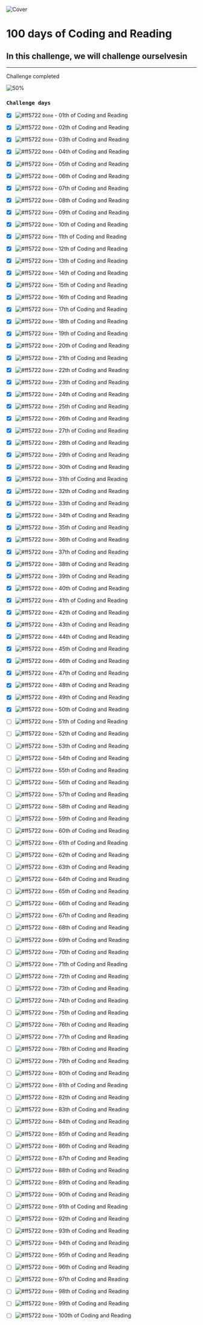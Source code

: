 ![Cover](https://user-images.githubusercontent.com/77260050/144097650-92adfe6e-a0d0-410b-b88e-ec7661f8fdf7.png)
# 100 days of Coding and Reading

## In this challenge, we will challenge ourselvesin 

---
Challenge completed

![50%](https://progress-bar.dev/48/?title=Done)


### `Challenge days`


- [x] ![#ff5722](https://via.placeholder.com/12/ff5722/000000?text=+) `Done` - 01th of Coding and Reading 

- [x] ![#ff5722](https://via.placeholder.com/12/ff5722/000000?text=+) `Done` - 02th of Coding and Reading

- [x] ![#ff5722](https://via.placeholder.com/12/ff5722/000000?text=+) `Done` - 03th of Coding and Reading

- [x] ![#ff5722](https://via.placeholder.com/12/ff5722/000000?text=+) `Done` - 04th of Coding and Reading

- [x] ![#ff5722](https://via.placeholder.com/12/ff5722/000000?text=+) `Done` - 05th of Coding and Reading

- [x] ![#ff5722](https://via.placeholder.com/12/ff5722/000000?text=+) `Done` - 06th of Coding and Reading

- [x] ![#ff5722](https://via.placeholder.com/12/ff5722/000000?text=+) `Done` - 07th of Coding and Reading

- [x] ![#ff5722](https://via.placeholder.com/12/ff5722/000000?text=+) `Done` - 08th of Coding and Reading

- [x] ![#ff5722](https://via.placeholder.com/12/ff5722/000000?text=+) `Done` - 09th of Coding and Reading

- [x] ![#ff5722](https://via.placeholder.com/12/ff5722/000000?text=+) `Done` - 10th of Coding and Reading

- [x] ![#ff5722](https://via.placeholder.com/12/ff5722/000000?text=+) `Done` - 11th of Coding and Reading

- [x] ![#ff5722](https://via.placeholder.com/12/ff5722/000000?text=+) `Done` - 12th of Coding and Reading

- [x] ![#ff5722](https://via.placeholder.com/12/ff5722/000000?text=+) `Done` - 13th of Coding and Reading

- [x] ![#ff5722](https://via.placeholder.com/12/ff5722/000000?text=+) `Done` - 14th of Coding and Reading

- [x] ![#ff5722](https://via.placeholder.com/12/ff5722/000000?text=+) `Done` - 15th of Coding and Reading

- [x] ![#ff5722](https://via.placeholder.com/12/ff5722/000000?text=+) `Done` - 16th of Coding and Reading

- [x] ![#ff5722](https://via.placeholder.com/12/ff5722/000000?text=+) `Done` - 17th of Coding and Reading

- [x] ![#ff5722](https://via.placeholder.com/12/ff5722/000000?text=+) `Done` - 18th of Coding and Reading

- [x] ![#ff5722](https://via.placeholder.com/12/ff5722/000000?text=+) `Done` - 19th of Coding and Reading

- [x] ![#ff5722](https://via.placeholder.com/12/ff5722/000000?text=+) `Done` - 20th of Coding and Reading

- [x] ![#ff5722](https://via.placeholder.com/12/ff5722/000000?text=+) `Done` - 21th of Coding and Reading

- [x] ![#ff5722](https://via.placeholder.com/12/ff5722/000000?text=+) `Done` - 22th of Coding and Reading

- [x] ![#ff5722](https://via.placeholder.com/12/ff5722/000000?text=+) `Done` - 23th of Coding and Reading

- [x] ![#ff5722](https://via.placeholder.com/12/ff5722/000000?text=+) `Done` - 24th of Coding and Reading

- [x] ![#ff5722](https://via.placeholder.com/12/ff5722/000000?text=+) `Done` - 25th of Coding and Reading

- [x] ![#ff5722](https://via.placeholder.com/12/ff5722/000000?text=+) `Done` - 26th of Coding and Reading

- [x] ![#ff5722](https://via.placeholder.com/12/ff5722/000000?text=+) `Done` - 27th of Coding and Reading

- [x] ![#ff5722](https://via.placeholder.com/12/ff5722/000000?text=+) `Done` - 28th of Coding and Reading

- [x] ![#ff5722](https://via.placeholder.com/12/ff5722/000000?text=+) `Done` - 29th of Coding and Reading

- [x] ![#ff5722](https://via.placeholder.com/12/ff5722/000000?text=+) `Done` - 30th of Coding and Reading

- [x] ![#ff5722](https://via.placeholder.com/12/ff5722/000000?text=+) `Done` - 31th of Coding and Reading

- [x] ![#ff5722](https://via.placeholder.com/12/ff5722/000000?text=+) `Done` - 32th of Coding and Reading

- [x] ![#ff5722](https://via.placeholder.com/12/ff5722/000000?text=+) `Done` - 33th of Coding and Reading

- [x] ![#ff5722](https://via.placeholder.com/12/ff5722/000000?text=+) `Done` - 34th of Coding and Reading

- [x] ![#ff5722](https://via.placeholder.com/12/ff5722/000000?text=+) `Done` - 35th of Coding and Reading

- [x] ![#ff5722](https://via.placeholder.com/12/ff5722/000000?text=+) `Done` - 36th of Coding and Reading

- [x] ![#ff5722](https://via.placeholder.com/12/ff5722/000000?text=+) `Done` - 37th of Coding and Reading

- [x] ![#ff5722](https://via.placeholder.com/12/ff5722/000000?text=+) `Done` - 38th of Coding and Reading

- [x] ![#ff5722](https://via.placeholder.com/12/ff5722/000000?text=+) `Done` - 39th of Coding and Reading

- [x] ![#ff5722](https://via.placeholder.com/12/ff5722/000000?text=+) `Done` - 40th of Coding and Reading

- [x] ![#ff5722](https://via.placeholder.com/12/ff5722/000000?text=+) `Done` - 41th of Coding and Reading

- [x] ![#ff5722](https://via.placeholder.com/12/ff5722/000000?text=+) `Done` - 42th of Coding and Reading

- [x] ![#ff5722](https://via.placeholder.com/12/ff5722/000000?text=+) `Done` - 43th of Coding and Reading

- [x] ![#ff5722](https://via.placeholder.com/12/ff5722/000000?text=+) `Done` - 44th of Coding and Reading

- [x] ![#ff5722](https://via.placeholder.com/12/ff5722/000000?text=+) `Done` - 45th of Coding and Reading

- [x] ![#ff5722](https://via.placeholder.com/12/ff5722/000000?text=+) `Done` - 46th of Coding and Reading

- [x] ![#ff5722](https://via.placeholder.com/12/ff5722/000000?text=+) `Done` - 47th of Coding and Reading

- [x] ![#ff5722](https://via.placeholder.com/12/ff5722/000000?text=+) `Done` - 48th of Coding and Reading

- [x] ![#ff5722](https://via.placeholder.com/12/ff5722/000000?text=+) `Done` - 49th of Coding and Reading

- [x] ![#ff5722](https://via.placeholder.com/12/ff5722/000000?text=+) `Done` - 50th of Coding and Reading

- [ ] ![#ff5722](https://via.placeholder.com/12/ff5722/000000?text=+) `Done` - 51th of Coding and Reading

- [ ] ![#ff5722](https://via.placeholder.com/12/ff5722/000000?text=+) `Done` - 52th of Coding and Reading

- [ ] ![#ff5722](https://via.placeholder.com/12/ff5722/000000?text=+) `Done` - 53th of Coding and Reading

- [ ] ![#ff5722](https://via.placeholder.com/12/ff5722/000000?text=+) `Done` - 54th of Coding and Reading

- [ ] ![#ff5722](https://via.placeholder.com/12/ff5722/000000?text=+) `Done` - 55th of Coding and Reading

- [ ] ![#ff5722](https://via.placeholder.com/12/ff5722/000000?text=+) `Done` - 56th of Coding and Reading

- [ ] ![#ff5722](https://via.placeholder.com/12/ff5722/000000?text=+) `Done` - 57th of Coding and Reading

- [ ] ![#ff5722](https://via.placeholder.com/12/ff5722/000000?text=+) `Done` - 58th of Coding and Reading

- [ ] ![#ff5722](https://via.placeholder.com/12/ff5722/000000?text=+) `Done` - 59th of Coding and Reading

- [ ] ![#ff5722](https://via.placeholder.com/12/ff5722/000000?text=+) `Done` - 60th of Coding and Reading

- [ ] ![#ff5722](https://via.placeholder.com/12/ff5722/000000?text=+) `Done` - 61th of Coding and Reading

- [ ] ![#ff5722](https://via.placeholder.com/12/ff5722/000000?text=+) `Done` - 62th of Coding and Reading

- [ ] ![#ff5722](https://via.placeholder.com/12/ff5722/000000?text=+) `Done` - 63th of Coding and Reading

- [ ] ![#ff5722](https://via.placeholder.com/12/ff5722/000000?text=+) `Done` - 64th of Coding and Reading

- [ ] ![#ff5722](https://via.placeholder.com/12/ff5722/000000?text=+) `Done` - 65th of Coding and Reading

- [ ] ![#ff5722](https://via.placeholder.com/12/ff5722/000000?text=+) `Done` - 66th of Coding and Reading

- [ ] ![#ff5722](https://via.placeholder.com/12/ff5722/000000?text=+) `Done` - 67th of Coding and Reading

- [ ] ![#ff5722](https://via.placeholder.com/12/ff5722/000000?text=+) `Done` - 68th of Coding and Reading

- [ ] ![#ff5722](https://via.placeholder.com/12/ff5722/000000?text=+) `Done` - 69th of Coding and Reading

- [ ] ![#ff5722](https://via.placeholder.com/12/ff5722/000000?text=+) `Done` - 70th of Coding and Reading

- [ ] ![#ff5722](https://via.placeholder.com/12/ff5722/000000?text=+) `Done` - 71th of Coding and Reading

- [ ] ![#ff5722](https://via.placeholder.com/12/ff5722/000000?text=+) `Done` - 72th of Coding and Reading

- [ ] ![#ff5722](https://via.placeholder.com/12/ff5722/000000?text=+) `Done` - 73th of Coding and Reading

- [ ] ![#ff5722](https://via.placeholder.com/12/ff5722/000000?text=+) `Done` - 74th of Coding and Reading

- [ ] ![#ff5722](https://via.placeholder.com/12/ff5722/000000?text=+) `Done` - 75th of Coding and Reading

- [ ] ![#ff5722](https://via.placeholder.com/12/ff5722/000000?text=+) `Done` - 76th of Coding and Reading

- [ ] ![#ff5722](https://via.placeholder.com/12/ff5722/000000?text=+) `Done` - 77th of Coding and Reading

- [ ] ![#ff5722](https://via.placeholder.com/12/ff5722/000000?text=+) `Done` - 78th of Coding and Reading

- [ ] ![#ff5722](https://via.placeholder.com/12/ff5722/000000?text=+) `Done` - 79th of Coding and Reading

- [ ] ![#ff5722](https://via.placeholder.com/12/ff5722/000000?text=+) `Done` - 80th of Coding and Reading

- [ ] ![#ff5722](https://via.placeholder.com/12/ff5722/000000?text=+) `Done` - 81th of Coding and Reading

- [ ] ![#ff5722](https://via.placeholder.com/12/ff5722/000000?text=+) `Done` - 82th of Coding and Reading

- [ ] ![#ff5722](https://via.placeholder.com/12/ff5722/000000?text=+) `Done` - 83th of Coding and Reading

- [ ] ![#ff5722](https://via.placeholder.com/12/ff5722/000000?text=+) `Done` - 84th of Coding and Reading

- [ ] ![#ff5722](https://via.placeholder.com/12/ff5722/000000?text=+) `Done` - 85th of Coding and Reading

- [ ] ![#ff5722](https://via.placeholder.com/12/ff5722/000000?text=+) `Done` - 86th of Coding and Reading

- [ ] ![#ff5722](https://via.placeholder.com/12/ff5722/000000?text=+) `Done` - 87th of Coding and Reading

- [ ] ![#ff5722](https://via.placeholder.com/12/ff5722/000000?text=+) `Done` - 88th of Coding and Reading

- [ ] ![#ff5722](https://via.placeholder.com/12/ff5722/000000?text=+) `Done` - 89th of Coding and Reading

- [ ] ![#ff5722](https://via.placeholder.com/12/ff5722/000000?text=+) `Done` - 90th of Coding and Reading

- [ ] ![#ff5722](https://via.placeholder.com/12/ff5722/000000?text=+) `Done` - 91th of Coding and Reading

- [ ] ![#ff5722](https://via.placeholder.com/12/ff5722/000000?text=+) `Done` - 92th of Coding and Reading

- [ ] ![#ff5722](https://via.placeholder.com/12/ff5722/000000?text=+) `Done` - 93th of Coding and Reading

- [ ] ![#ff5722](https://via.placeholder.com/12/ff5722/000000?text=+) `Done` - 94th of Coding and Reading

- [ ] ![#ff5722](https://via.placeholder.com/12/ff5722/000000?text=+) `Done` - 95th of Coding and Reading

- [ ] ![#ff5722](https://via.placeholder.com/12/ff5722/000000?text=+) `Done` - 96th of Coding and Reading

- [ ] ![#ff5722](https://via.placeholder.com/12/ff5722/000000?text=+) `Done` - 97th of Coding and Reading

- [ ] ![#ff5722](https://via.placeholder.com/12/ff5722/000000?text=+) `Done` - 98th of Coding and Reading

- [ ] ![#ff5722](https://via.placeholder.com/12/ff5722/000000?text=+) `Done` - 99th of Coding and Reading

- [ ] ![#ff5722](https://via.placeholder.com/12/ff5722/000000?text=+) `Done` - 100th of Coding and Reading


<!-- |  unit  |  unit  |  unit  |
| ----- | ----- | ----- |  -->






